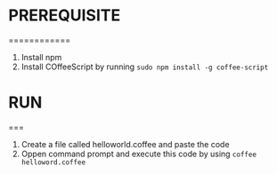 # PREREQUISITE 
  ============
1. Install npm
2. Install COffeeScript by running `sudo npm install -g coffee-script`

# RUN
  ===

1. Create a file called helloworld.coffee and paste the code
2. Oppen command prompt and execute this code by using `coffee helloword.coffee`